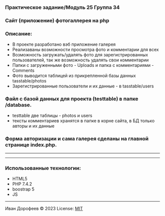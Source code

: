 ### Практическое задание/Модуль 25 Группа 34
### Сайт (приложение) фотогаллерея на php
### Описание:
+ В проекте разработано вэб приложение галерея
+ Реализаваны возможности просмотра фото и комментарии для всех
+ Возможность загружать/удалять фото для зарегистрированных пользователей, так же возможность удалять свои комментарии
+ Папки с загруженными фото - Uploads и папка с комментариями - Comments
+ Фото выводится таблицей из прикрепленной базы данных tasstable/photos 
+ Зарегистрированные пользователи и их данные - в tasstable/users


### Файл с базой данных для проекта (testtable) в папке /database.
+ testtable две таблицы - photos и users
+ тексты комментариев хранятся в папке в корне сайта, в БД только авторы и их данные


### Форма авторизации и сама галерея сделаны на главной странице index.php.


---






---
### Использованные технологии:
+ HTML5
+ PHP 7.4.2
+ boostrap 5
+ JS






---
Иван Дорофеев &copy; 2023
License: [MIT](https://mit-license.org/)



